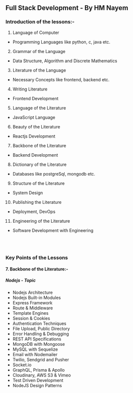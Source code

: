 ## Full Stack Development - By HM Nayem

### Introduction of the lessons:-

1. Language of Computer
  - Programming Languages like python, c, java etc.

2. Grammar of the Language
  - Data Structure, Algorithm and Discrete Mathematics

3. Literature of the Language
  - Necessary Concepts like frontend, backend etc.

4. Writing Literature
  - Frontend Development

5. Language of the Literature
  - JavaScript Language

6. Beauty of the Literature
  - Reactjs Development

7. Backbone of the Literature
  - Backend Development

8. Dictionary of the Literature
  - Databases like postgreSql, mongodb etc.

9. Structure of the Literature
  - System Design

10. Publishing the Literature
  - Deployment, DevOps

11. Engineering of the Literature
  - Software Development with Engineering


<br/>
<br/>

### Key Points of the Lessons

#### 7. Backbone of the Literature:-

##### Nodejs - Topic

- Nodejs Architecture
- Nodejs Built-in Modules
- Express Framework
- Route & Middleware
- Template Engines
- Session & Cookies
- Authentication Techniques
- File Upload, Public Directory
- Error Handling & Debugging
- REST API Specifications
- MongoDB with Mongoose
- MySQL with Sequelize
- Email with Nodemailer
- Twilio, Sendgrid and Pusher
- Socket.io
- GraphQL, Prisma & Apollo
- Cloudinary, AWS S3 & Vimeo
- Test Driven Development
- NodeJS Design Patterns
